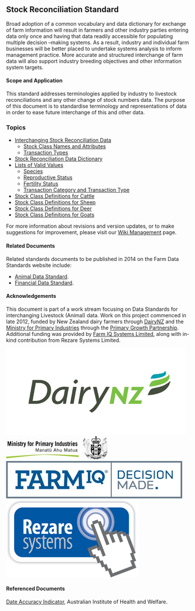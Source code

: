 ## Stock Reconciliation Standard

Broad adoption of a common vocabulary and data dictionary for exchange of farm information will result in farmers and other industry parties entering data only once and having that data readily accessible for populating multiple decision –making systems. As a result, industry and individual farm businesses will be better placed to undertake systems analysis to inform management practice. More accurate and structured interchange of farm data will also support industry breeding objectives and other information system targets.

#### Scope and Application
This standard addresses terminologies applied by industry to livestock reconciliations and any other change of stock numbers data.  The purpose of this document is to standardise terminology and representations of data in order to ease future interchange of this and other data. 

### Topics

* [Interchanging Stock Reconciliation Data](docs/SCDS_Interchanging-Stock-Reconciliation-Data.md)
  * [Stock Class Names and Attributes](docs/SCDS_Interchanging-Stock-Reconciliation-Data.md#Interchanging-Stock-Reconciliation-Data)
  * [Transaction Types](docs/SCDS_Interchanging-Stock-Reconciliation-Data.md#Transaction-Types)
* [Stock Reconciliation Data Dictionary](docs/SCDS_Stock-Reconciliation-Data-Dictionary.md)
* [Lists of Valid Values](docs/SCDS_Lists-of-Valid-Values.md)
  * [Species](docs/SCDS_Lists-of-Valid-Values.md#Species)
  * [Reproductive Status](docs/SCDS_Lists-of-Valid-Values.md#Reproductive-Status)
  * [Fertility Status](docs/SCDS_Lists-of-Valid-Values.md#Fertility-Status)
  * [Transaction Category and Transaction Type](docs/SCDS_Lists-of-Valid-Values.md#Transaction-Category-and-Transaction-Type)
* [Stock Class Definitions for Cattle](docs/SCD_Stock_Class_Definitions_for_Cattle.md)
* [Stock Class Definitions for Sheep](docs/SCDS_Stock-Class-Definitions-for-Sheep.md)
* [Stock Class Definitions for Deer](docs/SCDS_Stock-Class-Definitions-for-Deer.md)
* [Stock Class Definitions for Goats](docs/SCDS_Stock-Class-Definitions-for-Goats.md)

For more information about revisions and version updates, or to make suggestions for improvement, please visit our [Wiki Management](docs/SRDS_Wiki-Management.md) page.

#### Related Documents

Related standards documents to be published in 2014 on the Farm Data Standards website include:

* [Animal Data Standard](docs/ADS_Portal.md).
* [Financial Data Standard](docs/FDS_Portal.md).

#### Acknowledgements 

This document is part of a work stream focusing on Data Standards for interchanging Livestock (Animal) data. Work on this project commenced in late 2012, funded by New Zealand dairy farmers through [DairyNZ](https://www.dairynz.co.nz/) and the [Ministry for Primary Industries](https://www.mpi.govt.nz/) through the [Primary Growth Partnership](https://www.mpi.govt.nz/funding-and-programmes/sustainable-food-and-fibre-futures/primary-growth-partnership/). Additional funding was provided by [Farm IQ Systems Limited](https://farmiq.co.nz/), along with in-kind contribution from Rezare Systems Limited.

![DairyNZLogo](DairyNZ.png "DairyNZ Logo")
![MPILogo](MPI.png "MPI Logo")
![FARMIQLogo](FARMIQ.png "FARMIQ Logo")
![RezareSystemsLogo](RezareSystems.png "Rezare Systems Logo")

#### Referenced Documents

[Date Accuracy Indicator](http://meteor.aihw.gov.au/content/index.phtml/itemId/294429), Australian Institute of Health and Welfare.
